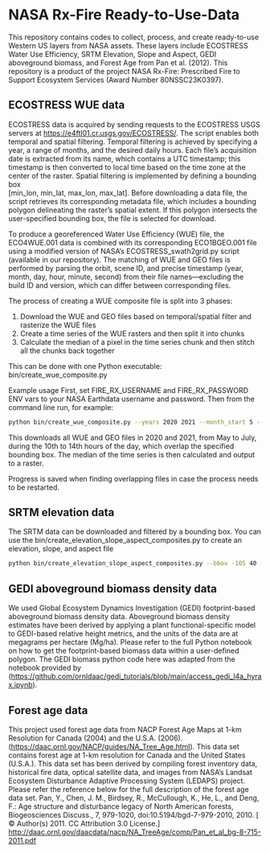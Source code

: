 # NASA Rx-Fire Ready-to-Use-Data
This repository contains codes to collect, process, and create ready-to-use Western US layers from NASA assets. These layers include ECOSTRESS Water Use Efficiency, SRTM Elevation, Slope and Aspect, GEDI aboveground biomass, and Forest Age from Pan et al. (2012). This repository is a product of the project NASA Rx-Fire: Prescribed Fire to Support Ecosystem Services (Award Number 80NSSC23K0397).

## ECOSTRESS WUE data
ECOSTRESS data is acquired by sending requests to the ECOSTRESS USGS servers at
https://e4ftl01.cr.usgs.gov/ECOSTRESS/. The script enables both temporal and spatial filtering. Temporal filtering is
achieved by specifying a year, a range of months, and the desired daily hours. Each file’s acquisition date is 
extracted from its name, which contains a UTC timestamp; this timestamp is then converted to local time based on the 
time zone at the center of the raster.  Spatial filtering is implemented by defining a bounding box  
[min_lon, min_lat, max_lon, max_lat]. Before downloading a data file, the script retrieves its corresponding metadata
file, which includes a bounding polygon delineating the raster’s spatial extent. If this polygon intersects the
user-specified bounding box, the file is selected for download.

To produce a georeferenced Water Use Efficiency (WUE) file, the ECO4WUE.001 data is combined with its corresponding
ECO1BGEO.001 file using a modified version of NASA’s ECOSTRESS_swath2grid.py script (available in our repository).
The matching of WUE and GEO files is performed by parsing the orbit, scene ID, and precise timestamp
(year, month, day, hour, minute, second) from their file names—excluding the build ID and version, which can differ
between corresponding files.

The process of creating a WUE composite file is split into 3 phases: 
1) Download the WUE and GEO files based on temporal/spatial filter and rasterize the WUE files
2) Create a time series of the WUE rasters and then split it into chunks
3) Calculate the median of a pixel in the time series chunk and then stitch all the chunks back together

This can be done with one Python executable: bin/create_wue_composite.py

Example usage
First, set FIRE_RX_USERNAME and FIRE_RX_PASSWORD ENV vars to your NASA Earthdata username and password. Then from the
command line run, for example:
```bash
python bin/create_wue_composite.py --years 2020 2021 --month_start 5 --month_end 7 --hour_start 10 --hour_end 14 --bbox -119.0 39.0 -117.0 41.0
```

This downloads all WUE and GEO files in 2020 and 2021, from May to July, during the 10th to 14th hours of the day, 
which overlap the specified bounding box. The median of the time series is then calculated and output to a raster.

Progress is saved when finding overlapping files in case the process needs to be restarted.

## SRTM elevation data
The SRTM data can be downloaded and filtered by a bounding box. You can use the
bin/create_elevation_slope_aspect_composites.py to create an elevation, slope, and aspect file
```bash
python bin/create_elevation_slope_aspect_composites.py --bbox -105 40 -104 41
```
## GEDI aboveground biomass density data
We used Global Ecosystem Dynamics Investigation (GEDI) footprint-based aboveground biomass density data. Aboveground biomass density estimates have been derived by applying a plant functional-specific model to GEDI-based relative height metrics, and the units of the data are at megagrams per hectare (Mg/ha). Please refer to the full Python notebook on how to get the footprint-based biomass data within a user-defined polygon. The GEDI biomass python code here was adapted from the notebook provided by (https://github.com/ornldaac/gedi_tutorials/blob/main/access_gedi_l4a_hyrax.ipynb).

## Forest age data

This project used forest age data from NACP Forest Age Maps at 1-km Resolution for Canada (2004) and the U.S.A. (2006).(https://daac.ornl.gov/NACP/guides/NA_Tree_Age.html). This data set contains forest age at 1-km resolution for Canada and the United States (U.S.A.). This data set has been derived by compiling forest inventory data, historical fire data, optical satellite data, and images from NASA’s Landsat Ecosystem Disturbance Adaptive Processing System (LEDAPS) project. 
Please refer the reference below for the full description of the forest age data set.
Pan, Y., Chen, J. M., Birdsey, R., McCullough, K., He, L., and Deng, F.: Age structure and disturbance legacy of North American forests, Biogeosciences Discuss., 7, 979-1020, doi:10.5194/bgd-7-979-2010, 2010.  [ © Author(s) 2011. CC Attribution 3.0 License.] http://daac.ornl.gov/daacdata/nacp/NA_TreeAge/comp/Pan_et_al_bg-8-715-2011.pdf



